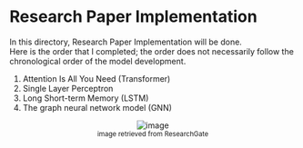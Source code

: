 # Research Paper Implementation

In this directory, Research Paper Implementation will be done.<br>
Here is the order that I completed; the order does not necessarily follow the chronological order of the model development.

1. Attention Is All You Need (Transformer)
2. Single Layer Perceptron
3. Long Short-term Memory (LSTM)
4. The graph neural network model (GNN)

<p align="center">
  <img alt="image" src="https://github.com/jasonheesanglee/theoretical_study/assets/123557477/cbc40d48-5396-4d59-bd41-1c785a06981f"><br>
  <sub>image retrieved from ResearchGate</sub>
</p>
